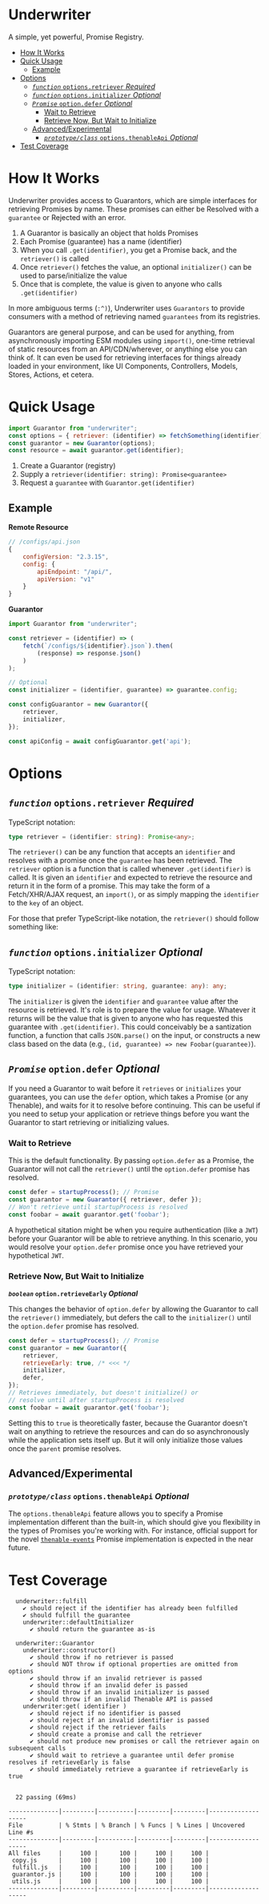 # Underwriter

A simple, yet powerful, Promise Registry.

- [How It Works](#how-it-works)
- [Quick Usage](#quick-usage)
    - [Example](#example)
- [Options](#options)
    - [_`function`_ `options.retriever` _Required_](#function-optionsretriever-required)
    - [_`function`_ `options.initializer` _Optional_](#function-optionsinitializer-optional)
    - [_`Promise`_ `option.defer` _Optional_](#promise-optiondefer-optional)
        - [Wait to Retrieve](#wait-to-retrieve)
        - [Retrieve Now, But Wait to Initialize](#retrieve-now-but-wait-to-initialize)
    - [Advanced/Experimental](#advancedexperimental)
        - [_`prototype/class`_ `options.thenableApi` _Optional_](#prototypeclass-thenableapi-optional)
- [Test Coverage](#test-coverage)


# How It Works

Underwriter provides access to Guarantors, which are simple interfaces for retrieving Promises by name. These promises can either be Resolved with a `guarantee` or Rejected with an error.

1. A Guarantor is basically an object that holds Promises
2. Each Promise (guarantee) has a name (identifier)
3. When you call `.get(identifier)`, you get a Promise back, and the `retriever()` is called
4. Once `retriever()` fetches the value, an optional `initializer()` can be used to parse/initialize the value
5. Once that is complete, the value is given to anyone who calls `.get(identifier)`

In more ambiguous terms (`:^)`), Underwriter uses `Guarantors` to provide consumers with a method of retrieving named `guarantees` from its registries.

Guarantors are general purpose, and can be used for anything, from asynchronously importing ESM modules using `import()`, one-time retrieval of static resources from an API/CDN/wherever, or anything else you can think of. It can even be used for retrieving interfaces for things already loaded in your environment, like UI Components, Controllers, Models, Stores, Actions, et cetera.

# Quick Usage

```javascript
import Guarantor from "underwriter";
const options = { retriever: (identifier) => fetchSomething(identifier) };
const guarantor = new Guarantor(options);
const resource = await guarantor.get(identifier);
```

1. Create a Guarantor (registry)
2. Supply a `retriever(identifier: string): Promise<guarantee>`
3. Request a `guarantee` with `Guarantor.get(identifier)`

## Example

**Remote Resource**
```javascript
// /configs/api.json
{
	configVersion: "2.3.15",
	config: {
		apiEndpoint: "/api/",
		apiVersion: "v1"
	}
}
```

**Guarantor**
```javascript
import Guarantor from "underwriter";

const retriever = (identifier) => (
	fetch(`/configs/${identifier}.json`).then(
		(response) => response.json()
	)
);

// Optional
const initializer = (identifier, guarantee) => guarantee.config;

const configGuarantor = new Guarantor({
	retriever,
	initializer,
});

const apiConfig = await configGuarantor.get('api');
```


# Options


## _`function`_ `options.retriever` _Required_

TypeScript notation:
```typescript
type retriever = (identifier: string): Promise<any>;
```

The `retriever()` can be any function that accepts an `identifier` and resolves with a promise once the `guarantee` has been retrieved.
The `retriever` option is a function that is called whenever `.get(identifier)` is called. It is given an `identifier` and expected to retrieve the resource and return it in the form of a promise. This may take the form of a Fetch/XHR/AJAX request, an `import()`, or as simply mapping the `identifier` to the `key` of an object.

For those that prefer TypeScript-like notation, the `retriever()` should follow something like:


## _`function`_ `options.initializer` _Optional_

TypeScript notation:
```typescript
type initializer = (identifier: string, guarantee: any): any;
```

The `initializer` is given the `identifier` and `guarantee` value after the resource is retrieved. It's role is to prepare the value for usage. Whatever it returns will be the value that is given to anyone who has requested this guarantee with `.get(identifier)`. This could conceivably be a santization function, a function that calls `JSON.parse()` on the input, or constructs a new class based on the data (e.g., `(id, guarantee) => new Foobar(guarantee)`).


## _`Promise`_ `option.defer` _Optional_

If you need a Guarantor to wait before it `retrieves` or `initializes` your guarantees, you can use the `defer` option, which takes a Promise (or any Thenable), and waits for it to resolve before continuing. This can be useful if you need to setup your application or retrieve things before you want the Guarantor to start retrieving or initializing values.

### Wait to Retrieve

This is the default functionality. By passing `option.defer` as a Promise, the Guarantor will not call the `retriever()` until the `option.defer` promise has resolved.

```javascript
const defer = startupProcess(); // Promise
const guarantor = new Guarantor({ retriever, defer });
// Won't retrieve until startupProcess is resolved
const foobar = await guarantor.get('foobar');
```

A hypothetical sitation might be when you require authentication (like a `JWT`) before your Guarantor will be able to retrieve anything. In this scenario, you would resolve your `option.defer` promise once you have retrieved your hypothetical `JWT`.

### Retrieve Now, But Wait to Initialize

**_`boolean`_ `option.retrieveEarly` _Optional_**

This changes the behavior of `option.defer` by allowing the Guarantor to call the `retriever()` immediately, but defers the call to the `initializer()` until the `option.defer` promise has resolved.

```javascript
const defer = startupProcess(); // Promise
const guarantor = new Guarantor({
	retriever,
	retrieveEarly: true, /* <<< */
	initializer,
	defer,
});
// Retrieves immediately, but doesn't initialize() or
// resolve until after startupProcess is resolved
const foobar = await guarantor.get('foobar');
```

Setting this to `true` is theoretically faster, because the Guarantor doesn't wait on anything to retrieve the resources and can do so asynchronously while the application sets itself up. But it will only initialize those values once the `parent` promise resolves.


## Advanced/Experimental

### _`prototype/class`_ `options.thenableApi` _Optional_

The `options.thenableApi` feature allows you to specify a Promise implementation different than the built-in, which should give you flexibility in the types of Promises you're working with. For instance, official support for the novel [`thenable-events`](https://www.npmjs.com/package/thenable-events) Promise implementation is expected in the near future.


# Test Coverage

```
  underwriter::fulfill
    ✔ should reject if the identifier has already been fulfilled
    ✔ should fulfill the guarantee
    underwriter::defaultInitializer
      ✔ should return the guarantee as-is

  underwriter::Guarantor
    underwriter::constructor()
      ✔ should throw if no retriever is passed
      ✔ should NOT throw if optional properties are omitted from options
      ✔ should throw if an invalid retriever is passed
      ✔ should throw if an invalid defer is passed
      ✔ should throw if an invalid initializer is passed
      ✔ should throw if an invalid Thenable API is passed
    underwriter:get( identifier )
      ✔ should reject if no identifier is passed
      ✔ should reject if an invalid identifier is passed
      ✔ should reject if the retriever fails
      ✔ should create a promise and call the retriever
      ✔ should not produce new promises or call the retriever again on subsequent calls
      ✔ should wait to retrieve a guarantee until defer promise resolves if retrieveEarly is false
      ✔ should immediately retrieve a guarantee if retrieveEarly is true


  22 passing (69ms)

--------------|---------|----------|---------|---------|-------------------
File          | % Stmts | % Branch | % Funcs | % Lines | Uncovered Line #s
--------------|---------|----------|---------|---------|-------------------
All files     |     100 |      100 |     100 |     100 |
 copy.js      |     100 |      100 |     100 |     100 |
 fulfill.js   |     100 |      100 |     100 |     100 |
 guarantor.js |     100 |      100 |     100 |     100 |
 utils.js     |     100 |      100 |     100 |     100 |
--------------|---------|----------|---------|---------|-------------------
```
